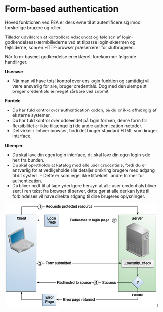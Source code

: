 # Form-based authentication

Hoved funktionen ved FBA er dens evne til at autentificere sig imod forskellige brugere og roller.

Tillader udvikleren at kontrollere udseendet og følelsen af login-godkendelsesskærmbillederne ved at tilpasse login-skærmen og fejlsiderne, som en HTTP-browser præsenterer for slutbrugeren.

Når form-baseret godkendelse er erklæret, forekommer følgende handlinger.

**Usecase**

- Når man vil have total kontrol over ens login funktion og samtidigt vil være ansvarlig for alle, bruger credentials. Dog med den ulempe at bruger credentials er meget sårbare ved submit.

**Fordele**

- Du har fuld kontrol over authentication koden, så du er ikke afhængig af eksterne systemer.
- Du har fuld kontrol over udseendet på login formen, denne form for fleksibilitet er ikke tilgængelig i de andre authentication metoder.
- Det virker i enhver browser, fordi det bruger standard HTML som bruger interface.

**Ulemper**

- Du skal lave din egen login interface, du skal lave din egen login side helt fra bunden.
- Du skal opretholde et katalog med alle user credentials, fordi du er ansvarlig for at vedligeholde alle detaljer omkring brugere med adgang til dit system. – Dette er som regel ikke tilfældet i andre former for authentication.
- Du bliver nødt til at tage yderligere hensyn at alle user credentials bliver sent i ren tekst fra browser til server, dette gør at alle der kan lytte til forbindelsen vil have direkte adgang til dine brugeres oplysninger.

![Formbased auth](FormBaseAuth.png)l
